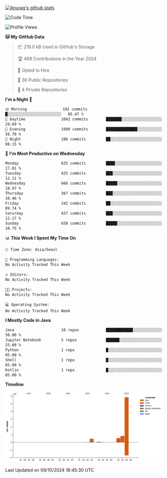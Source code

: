 [![Anurag's github stats](https://github-readme-stats.vercel.app/api?username=hajubal)](https://github.com/anuraghazra/github-readme-stats)

<!--START_SECTION:waka-->
![Code Time](http://img.shields.io/badge/Code%20Time-135%20hrs%2010%20mins-blue)

![Profile Views](http://img.shields.io/badge/Profile%20Views-0-blue)

**🐱 My GitHub Data** 

> 📦 219.0 kB Used in GitHub's Storage 
 > 
> 🏆 469 Contributions in the Year 2024
 > 
> 💼 Opted to Hire
 > 
> 📜 36 Public Repositories 
 > 
> 🔑 4 Private Repositories 
 > 
**I'm a Night 🦉** 

```text
🌞 Morning                192 commits         █░░░░░░░░░░░░░░░░░░░░░░░░   05.47 % 
🌆 Daytime                1042 commits        ███████░░░░░░░░░░░░░░░░░░   29.69 % 
🌃 Evening                1990 commits        ██████████████░░░░░░░░░░░   56.70 % 
🌙 Night                  286 commits         ██░░░░░░░░░░░░░░░░░░░░░░░   08.15 % 
```
📅 **I'm Most Productive on Wednesday** 

```text
Monday                   625 commits         ████░░░░░░░░░░░░░░░░░░░░░   17.81 % 
Tuesday                  425 commits         ███░░░░░░░░░░░░░░░░░░░░░░   12.11 % 
Wednesday                666 commits         █████░░░░░░░░░░░░░░░░░░░░   18.97 % 
Thursday                 367 commits         ███░░░░░░░░░░░░░░░░░░░░░░   10.46 % 
Friday                   342 commits         ██░░░░░░░░░░░░░░░░░░░░░░░   09.74 % 
Saturday                 427 commits         ███░░░░░░░░░░░░░░░░░░░░░░   12.17 % 
Sunday                   658 commits         █████░░░░░░░░░░░░░░░░░░░░   18.75 % 
```


📊 **This Week I Spent My Time On** 

```text
🕑︎ Time Zone: Asia/Seoul

💬 Programming Languages: 
No Activity Tracked This Week

🔥 Editors: 
No Activity Tracked This Week

🐱‍💻 Projects: 
No Activity Tracked This Week

💻 Operating System: 
No Activity Tracked This Week
```

**I Mostly Code in Java** 

```text
Java                     10 repos            ████████████░░░░░░░░░░░░░   50.00 % 
Jupyter Notebook         5 repos             ██████░░░░░░░░░░░░░░░░░░░   25.00 % 
Python                   1 repo              █░░░░░░░░░░░░░░░░░░░░░░░░   05.00 % 
Shell                    1 repo              █░░░░░░░░░░░░░░░░░░░░░░░░   05.00 % 
Kotlin                   1 repo              █░░░░░░░░░░░░░░░░░░░░░░░░   05.00 % 
```



**Timeline**

![Lines of Code chart](https://raw.githubusercontent.com/hajubal/hajubal/main/assets/bar_graph.png)


 Last Updated on 09/10/2024 18:45:30 UTC
<!--END_SECTION:waka-->